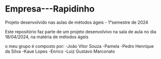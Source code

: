 # Empresa---Rapidinho
Projeto desenvolvido nas aulas de métodos ágeis - 1°semestre de 2024 

Este repositório faz parte de um projeto desenvolvivo na sala de aula no dia 18/04/2024, na matéria de métodos ágeis

o meu grupo é composto por:
-João Vitor Souza
-Pamela
-Pedro Henrique da Silva
-Kaue Lopes
-Enrico
-Luiz Gustavo Marconato

